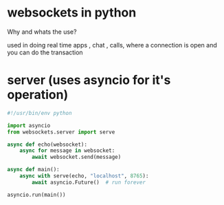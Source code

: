 # websockets in python

Why and whats the use?

used in doing real time apps , chat , calls,
where a connection is open and you can do the transaction

# server (uses asyncio for it's operation)

```python
#!/usr/bin/env python

import asyncio
from websockets.server import serve

async def echo(websocket):
    async for message in websocket:
        await websocket.send(message)

async def main():
    async with serve(echo, "localhost", 8765):
        await asyncio.Future()  # run forever

asyncio.run(main())
```

